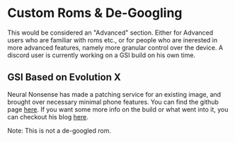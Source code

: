 # Custom Roms & De-Googling
This would be considered an "Advanced" section. Either for Advanced users who are familiar with roms etc., or for people who are inerested in more advanced features, namely more granular control over the device. A discord user is currently working on a GSI build on his own time.

## GSI Based on Evolution X
Neural Nonsense has made a patching service for an existing image, and brought over necessary minimal phone features. You can find the github page [here](https://github.com/vbbot/minimal-phone-patching-service). If you want some more info on the build or what went into it, you can
checkout his blog [here](https://vbh.ai/hibreak-pro-gsi-release/). 

Note: This is not a de-googled rom.